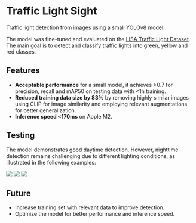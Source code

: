 # Traffic Light Sight

Traffic light detection from images using a small YOLOv8 model.

The model was fine-tuned and evaluated on the [LISA Traffic Light Dataset](https://www.kaggle.com/datasets/mbornoe/lisa-traffic-light-dataset/data). The main goal is to detect and classify traffic lights into green, yellow and red classes.

## Features
- **Acceptable performance** for a small model, it achieves >0.7 for precision, recall and mAP50 on testing data with <1h training.
- **Reduced training data size by 83%** by removing highly similar images using CLIP for image similarity and employing relevant augmentations for better generalization.
- **Inference speed <170ms** on Apple M2. 

## Testing

The model demonstrates good daytime detection. However, nighttime detection remains challenging due to different lighting conditions, as illustrated in the following examples:

<img src="./output/output_daySequence1_1.gif" loop=infinite>
<img src="./output/output_daySequence1_2.gif" loop=infinite>
<img src="./output/output_nightSequence1_2.gif" loop=infinite>

## Future

- Increase training set with relevant data to improve detection.
- Optimize the model for better performance and inference speed.
